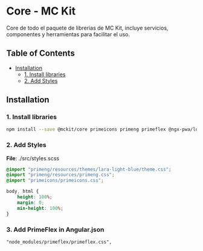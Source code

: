 # Core - MC Kit

Core de todo el paquete de librerias de MC Kit, incluye servicios, componentes y herramientas para facilitar el uso.

## Table of Contents

- [Installation](#installation)
  - [1. Install libraries](#1-install-libraries)
  - [2. Add Styles](#2-add-styles)

## Installation

### 1. Install libraries

```bash
npm install --save @mckit/core primeicons primeng primeflex @ngx-pwa/local-storage@18
```

### 2. Add Styles

**File**: ./src/styles.scss

```scss
@import "primeng/resources/themes/lara-light-blue/theme.css";
@import "primeng/resources/primeng.css";
@import "primeicons/primeicons.css";

body, html {
    height: 100%;
    margin: 0;
    min-height: 100%;
}
```

### 3. Add PrimeFlex in Angular.json

```
"node_modules/primeflex/primeflex.css",
```
